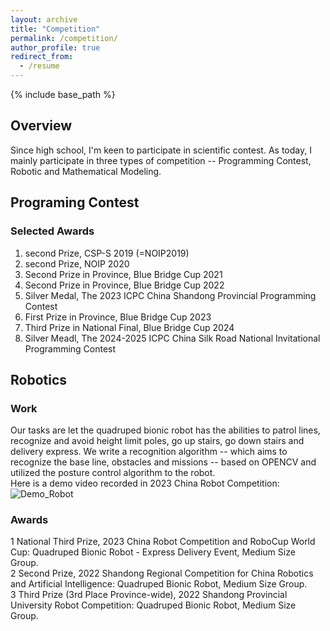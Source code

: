 ```yaml
---
layout: archive
title: "Competition"
permalink: /competition/
author_profile: true
redirect_from:
  - /resume
---
```


{% include base_path %}

Overview
-----
Since high school, I'm keen to participate in scientific contest. As today, I mainly participate in three types of competition -- Programming Contest, Robotic and Mathematical Modeling.

Programing Contest 
-----
### Selected Awards  
1. second Prize, CSP-S 2019 (=NOIP2019)  
2. second Prize, NOIP 2020  
3. Second Prize in Province, Blue Bridge Cup 2021  
4. Second Prize in Province, Blue Bridge Cup 2022  
5. Silver Medal, The 2023 ICPC China Shandong Provincial Programming Contest  
6. First Prize in Province, Blue Bridge Cup 2023  
7. Third Prize in National Final, Blue Bridge Cup 2024  
8. Silver Meadl, The 2024-2025 ICPC China Silk Road National Invitational Programming Contest  

Robotics
-----
### Work
Our tasks are let the quadruped bionic robot has the abilities to patrol lines, recognize and avoid height limit poles, go up stairs, go down stairs and delivery express. We write a recognition algorithm -- which aims to recognize the base line, obstacles and missions -- based on OPENCV and utilized the posture control algorithm to the robot.  
Here is a demo video recorded in 2023 China Robot Competition:  
![Demo_Robot](../images/demo_robot-ezgif.com-video-to-gif-converter.gif)


### Awards
1 National Third Prize, 2023 China Robot Competition and RoboCup World Cup: Quadruped Bionic Robot - Express Delivery Event, Medium Size Group.  
2 Second Prize, 2022 Shandong Regional Competition for China Robotics and Artificial Intelligence: Quadruped Bionic Robot, Medium Size Group.  
3 Third Prize (3rd Place Province-wide), 2022 Shandong Provincial University Robot Competition: Quadruped Bionic Robot, Medium Size Group.  

